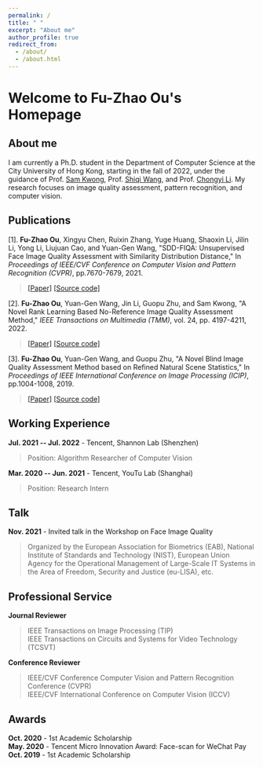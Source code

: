 ```yaml
---
permalink: /
title: " "
excerpt: "About me"
author_profile: true
redirect_from: 
  - /about/
  - /about.html
---
```



Welcome to Fu-Zhao Ou's Homepage
========


About me
------

I am currently a Ph.D. student in the Department of Computer Science at the City University of Hong Kong, starting in the fall of 2022, under the guidance of Prof.  [Sam Kwong](https://www.cityu.edu.hk/stfprofile/cssamk.htm), Prof. [Shiqi Wang](https://www.cs.cityu.edu.hk/~shiqwang/), and Prof. [Chongyi Li](https://li-chongyi.github.io/). My research focuses on image quality assessment, pattern recognition, and computer vision.

Publications
------
[1]. **Fu-Zhao Ou**, Xingyu Chen, Ruixin Zhang, Yuge Huang, Shaoxin Li, Jilin Li, Yong Li, Liujuan Cao, and Yuan-Gen Wang, "SDD-FIQA: Unsupervised Face Image Quality Assessment with Similarity Distribution Distance," In *Proceedings of IEEE/CVF Conference on Computer Vision and Pattern Recognition (CVPR)*, pp.7670-7679, 2021. <br>
> [[Paper]](https://www.cityu.edu.hk/stfprofile/cssamk.htm) 
[[Source code]](https://github.com/Tencent/TFace/tree/quality}{\textcolor{red}{https://github.com/Tencent/TFace/tree/quality) 

[2]. **Fu-Zhao Ou**, Yuan-Gen Wang, Jin Li, Guopu Zhu, and Sam Kwong, "A Novel Rank Learning Based No-Reference Image Quality Assessment Method," *IEEE Transactions on Multimedia (TMM)*, vol. 24, pp. 4197-4211, 2022. <br>
> [[Paper]](https://ieeexplore.ieee.org/abstract/document/9548827) 
[[Source code]](https://github.com/GZHU-Image-Lab/CLRIQA) 

[3]. **Fu-Zhao Ou**, Yuan-Gen Wang, and Guopu Zhu, "A Novel Blind Image Quality Assessment Method based on Refined Natural Scene Statistics," In *Proceedings of IEEE International Conference on Image Processing (ICIP)*, pp.1004-1008, 2019. <br>
> [[Paper]](https://ieeexplore.ieee.org/abstract/document/8803047) 
[[Source code]](https://github.com/GZHU-Image-Lab/NBIQA) 


Working Experience
------
**Jul. 2021 -- Jul. 2022** -
Tencent, Shannon Lab (Shenzhen)  <br>
> Position: Algorithm Researcher of Computer Vision

**Mar. 2020 -- Jun. 2021** -
Tencent, YouTu Lab (Shanghai)  <br>
> Position: Research Intern

Talk
------
**Nov. 2021** -
Invited talk in the Workshop on Face Image Quality  <br>
>  Organized by the European Association for Biometrics (EAB), National Institute of Standards and Technology (NIST), European Union Agency for the Operational Management of Large-Scale IT Systems in the Area of Freedom, Security and Justice (eu-LISA), etc.

Professional Service
------
**Journal Reviewer**
> IEEE Transactions on Image Processing (TIP) <br>
> IEEE Transactions on Circuits and Systems for Video Technology (TCSVT)

**Conference Reviewer**
> IEEE/CVF Conference Computer Vision and Pattern Recognition Conference (CVPR) <br>
> IEEE/CVF International Conference on Computer Vision (ICCV)

Awards
------
**Oct. 2020** -
1st Academic Scholarship <br>
**May. 2020** -
Tencent Micro Innovation Award: Face-scan for WeChat Pay <br>
**Oct. 2019** -
1st Academic Scholarship


